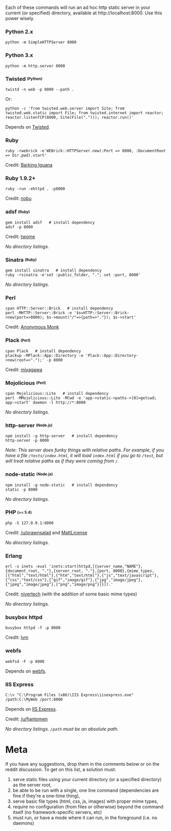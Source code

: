 Each of these commands will run an ad hoc http static server in your current (or specified) directory, available at http://localhost:8000. Use this power wisely.

### Python 2.x
```shell
python -m SimpleHTTPServer 8000
```

### Python 3.x
```shell
python -m http.server 8000
```

### Twisted <sub><sup>(Python)</sup></sub>
```shell
twistd -n web -p 8000 --path .
```

Or:

```shell
python -c 'from twisted.web.server import Site; from twisted.web.static import File; from twisted.internet import reactor; reactor.listenTCP(8000, Site(File("."))); reactor.run()'
```

Depends on [Twisted](http://twistedmatrix.com/trac/wiki/Downloads).

### Ruby
```shell
ruby -rwebrick -e'WEBrick::HTTPServer.new(:Port => 8000, :DocumentRoot => Dir.pwd).start'
```

Credit: [Barking Iguana](http://barkingiguana.com/2010/04/11/a-one-line-web-server-in-ruby/)

### Ruby 1.9.2+
```shell
ruby -run -ehttpd . -p8000
```

Credit: [nobu](https://gist.github.com/willurd/5720255#comment-855952)

### adsf <sub><sup>(Ruby)</sup></sub>
```shell
gem install adsf   # install dependency
adsf -p 8000
```

Credit: [twome](https://gist.github.com/willurd/5720255/#comment-841393)

*No directory listings.*

### Sinatra <sub><sup>(Ruby)</sup></sub>
```shell
gem install sinatra   # install dependency
ruby -rsinatra -e'set :public_folder, "."; set :port, 8000'
```

*No directory listings.*

### Perl
```shell
cpan HTTP::Server::Brick   # install dependency
perl -MHTTP::Server::Brick -e '$s=HTTP::Server::Brick->new(port=>8000); $s->mount("/"=>{path=>"."}); $s->start'
```

Credit: [Anonymous Monk](http://www.perlmonks.org/?node_id=865239)

### Plack <sub><sup>(Perl)</sup></sub>
```shell
cpan Plack   # install dependency
plackup -MPlack::App::Directory -e 'Plack::App::Directory->new(root=>".");' -p 8000
```

Credit: [miyagawa](http://advent.plackperl.org/2009/12/day-5-run-a-static-file-web-server-with-plack.html)

### Mojolicious <sub><sup>(Perl)</sup></sub>
```shell
cpan Mojolicious::Lite   # install dependency
perl -MMojolicious::Lite -MCwd -e 'app->static->paths->[0]=getcwd; app->start' daemon -l http://*:8000
```

*No directory listings.*

### http-server <sub><sup>(Node.js)</sup></sub>
```shell
npm install -g http-server   # install dependency
http-server -p 8000
```

*Note: This server does funky things with relative paths. For example, if you have a file `/tests/index.html`, it will load `index.html` if you go to `/test`, but will treat relative paths as if they were coming from `/`.*

### node-static <sub><sup>(Node.js)</sup></sub>
```shell
npm install -g node-static   # install dependency
static -p 8000
```

*No directory listings.*

### PHP <sub><sup>(>= 5.4)</sup></sub>
```shell
php -S 127.0.0.1:8000
```

Credit: [/u/prawnsalad](http://www.reddit.com/r/webdev/comments/1fs45z/list_of_ad_hoc_http_server_oneliners/cad9ew3) and [MattLicense](https://gist.github.com/willurd/5720255#comment-841131)

*No directory listings.*

### Erlang
```shell
erl -s inets -eval 'inets:start(httpd,[{server_name,"NAME"},{document_root, "."},{server_root, "."},{port, 8000},{mime_types,[{"html","text/html"},{"htm","text/html"},{"js","text/javascript"},{"css","text/css"},{"gif","image/gif"},{"jpg","image/jpeg"},{"jpeg","image/jpeg"},{"png","image/png"}]}]).'
```

Credit: [nivertech](https://gist.github.com/willurd/5720255/#comment-841166) (with the addition of some basic mime types)

*No directory listings.*

### busybox httpd
```shell
busybox httpd -f -p 8000
```

Credit: [lvm](https://gist.github.com/willurd/5720255#comment-841915)

### webfs
```shell
webfsd -F -p 8000
```

Depends on [webfs](http://linux.bytesex.org/misc/webfs.html).

### IIS Express
```shell
C:\> "C:\Program Files (x86)\IIS Express\iisexpress.exe" /path:C:\MyWeb /port:8000
```

Depends on [IIS Express](http://www.iis.net/learn/extensions/introduction-to-iis-express/iis-express-overview).

Credit: [/u/fjantomen](http://www.reddit.com/r/webdev/comments/1fs45z/list_of_ad_hoc_http_server_oneliners/cada8no)

*No directory listings. `/path` must be an absolute path.*

# Meta

If you have any suggestions, drop them in the comments below or on the reddit discussion. To get on this list, a solution must:

1. serve static files using your current directory (or a specified directory) as the server root,
2. be able to be run with a single, one line command (dependencies are fine if they're a one-time thing),
3. serve basic file types (html, css, js, images) with proper mime types,
4. require no configuration (from files or otherwise) beyond the command itself (no framework-specific servers, etc)
5. must run, or have a mode where it can run, in the foreground (i.e. no daemons)
